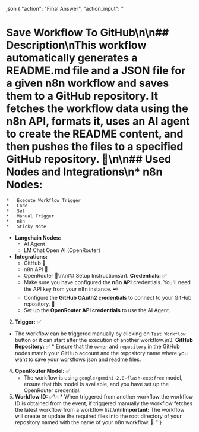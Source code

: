 json
{
  "action": "Final Answer",
  "action_input": "
# Save Workflow To GitHub\n\n## Description\nThis workflow automatically generates a README.md file and a JSON file for a given n8n workflow and saves them to a GitHub repository. It fetches the workflow data using the n8n API, formats it, uses an AI agent to create the README content, and then pushes the files to a specified GitHub repository.  🚀\n\n## Used Nodes and Integrations\n*   **n8n Nodes:**
    *   Execute Workflow Trigger
    *   Code
    *   Set
    *   Manual Trigger
    *   n8n
    *   Sticky Note
*   **Langchain Nodes:**
    *   AI Agent
    *   LM Chat Open AI (OpenRouter)
*   **Integrations:**
    *   GitHub 🔑
    *   n8n API 🔑
    *   OpenRouter 🔑\n\n## Setup Instructions\n1.  **Credentials:** ✅
    *   Make sure you have configured the **n8n API** credentials.  You'll need the API key from your n8n instance. 🗝️
    *   Configure the **GitHub OAuth2 credentials** to connect to your GitHub repository. 🔑
    *   Set up the **OpenRouter API credentials** to use the AI Agent.
2.  **Trigger:** ✅
   * The workflow can be triggered manually by clicking on `Test Workflow` button or it can start after the execution of another workflow.\n3.  **GitHub Repository:** ✅
    *   Ensure that the `owner` and `repository` in the GitHub nodes match your GitHub account and the repository name where you want to save your workflows json and readme files.
4.  **OpenRouter Model:** ✅
    *   The workflow is using `google/gemini-2.0-flash-exp:free` model, ensure that this model is available, and you have set up the OpenRouter credential.
5.  **Workflow ID:** ✅\n    *  When triggered from another workflow the workflow ID is obtained from the event, if triggered manually the workflow fetches the latest workflow from a workflow list.\n\n**Important:** The workflow will create or update the required files into the root directory of your repository named with the name of your n8n workflow. 📁
"
}
